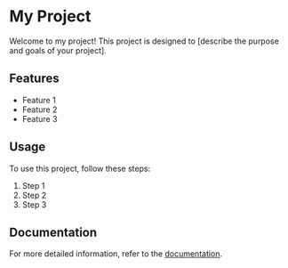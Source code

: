 # My Project

Welcome to my project! This project is designed to [describe the purpose and goals of your project].

## Features

- Feature 1
- Feature 2
- Feature 3

## Usage

To use this project, follow these steps:

1. Step 1
2. Step 2
3. Step 3

## Documentation

For more detailed information, refer to the [documentation](./docs).

